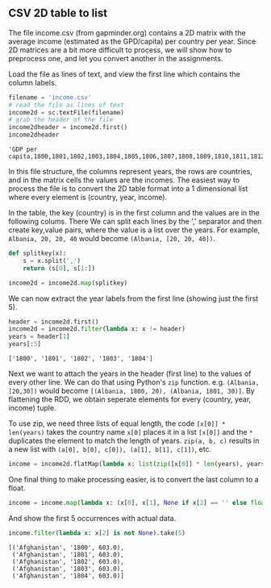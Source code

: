 
## CSV 2D table to list

The file income.csv (from gapminder.org) contains a 2D matrix with the average income (estimated as the GPD/capita) per country per year. Since 2D matrices are a bit more difficult to process, we will show how to preprocess one, and let you convert another in the assignments.

Load the file as lines of text, and view the first line which contains the column labels.


```python
filename = 'income.csv'
# read the file as lines of text
income2d = sc.textFile(filename)
# grab the header of the file
income2dheader = income2d.first()
income2dheader
```




    'GDP per capita,1800,1801,1802,1803,1804,1805,1806,1807,1808,1809,1810,1811,1812,1813,1814,1815,1816,1817,1818,1819,1820,1821,1822,1823,1824,1825,1826,1827,1828,1829,1830,1831,1832,1833,1834,1835,1836,1837,1838,1839,1840,1841,1842,1843,1844,1845,1846,1847,1848,1849,1850,1851,1852,1853,1854,1855,1856,1857,1858,1859,1860,1861,1862,1863,1864,1865,1866,1867,1868,1869,1870,1871,1872,1873,1874,1875,1876,1877,1878,1879,1880,1881,1882,1883,1884,1885,1886,1887,1888,1889,1890,1891,1892,1893,1894,1895,1896,1897,1898,1899,1900,1901,1902,1903,1904,1905,1906,1907,1908,1909,1910,1911,1912,1913,1914,1915,1916,1917,1918,1919,1920,1921,1922,1923,1924,1925,1926,1927,1928,1929,1930,1931,1932,1933,1934,1935,1936,1937,1938,1939,1940,1941,1942,1943,1944,1945,1946,1947,1948,1949,1950,1951,1952,1953,1954,1955,1956,1957,1958,1959,1960,1961,1962,1963,1964,1965,1966,1967,1968,1969,1970,1971,1972,1973,1974,1975,1976,1977,1978,1979,1980,1981,1982,1983,1984,1985,1986,1987,1988,1989,1990,1991,1992,1993,1994,1995,1996,1997,1998,1999,2000,2001,2002,2003,2004,2005,2006,2007,2008,2009,2010,2011,2012,2013,2014,2015'



In this file structure, the columns represent years, the rows are countries, and in the matrix cells the values are the incomes. The easiest way to process the file is to convert the 2D table format into a 1 dimensional list where every element is (country, year, income). 

In the table, the key (country) is in the first column and the values are in the following colums. There We can split each lines by the ',' separator and then create key,value pairs, where the value is a list over the years. For example, `Albania, 20, 20, 40` would become `(Albania, [20, 20, 40])`.


```python
def splitkey(x):
    s = x.split(',')
    return (s[0], s[1:])

income2d = income2d.map(splitkey)
```

We can now extract the year labels from the first line (showing just the first 5).


```python
header = income2d.first()
income2d = income2d.filter(lambda x: x != header)
years = header[1]
years[:5]
```




    ['1800', '1801', '1802', '1803', '1804']



Next we want to attach the years in the header (first line) to the values of every other line. We can do that using Python's `zip` function. e.g. `(Albania, [20,30])` would become `[(Albania, 1800, 20), (Albania, 1801, 30)]`. By flattening the RDD, we obtain seperate elements for every (country, year, income) tuple.

To use zip, we need three lists of equal length, the code `[x[0]] * len(years)` takes the country name `x[0]` places it in a list `[x[0]]` and the `*` duplicates the element to match the length of years. `zip(a, b, c)` results in a new list with `(a[0], b[0], c[0]), (a[1], b[1], c[1])`, etc.


```python
income = income2d.flatMap(lambda x: list(zip([x[0]] * len(years), years, x[1])))
```

One final thing to make processing easier, is to convert the last column to a float.


```python
income = income.map(lambda x: (x[0], x[1], None if x[2] == '' else float(x[2])))
```

And show the first 5 occurrences with actual data.


```python
income.filter(lambda x: x[2] is not None).take(5)
```




    [('Afghanistan', '1800', 603.0),
     ('Afghanistan', '1801', 603.0),
     ('Afghanistan', '1802', 603.0),
     ('Afghanistan', '1803', 603.0),
     ('Afghanistan', '1804', 603.0)]




```python

```
